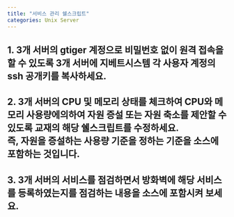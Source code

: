 ```yaml
---
title: "서비스 관리 쉘스크립트"
categories: Unix Server
---
```

## **1. 3개 서버의 gtiger 계정으로 비밀번호 없이 원격 접속을 할 수 있도록 3개 서버에 지베트시스템 각 사용자 계정의 ssh 공개키를 복사하세요.**
  


## **2. 3개 서버의 CPU 및 메모리 상태를 체크하여 CPU와 메모리 사용량에의하여 자원 증설 또는 자원 축소를 제안할 수 있도록 교재의 해당 쉘스크립트를 수정하세요.<br> 즉, 자원을 증설하는 사용량 기준을 정하는 기준을 소스에 포함하는 것입니다.**

  

## **3. 3개 서버의 서비스를 점검하면서 방화벽에 해당 서비스를 등록하였는지를 점검하는 내용을 소스에 포함시켜 보세요.**

  
